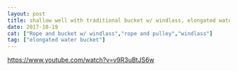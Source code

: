 ```yaml
---
layout: post
title: shallow well with traditional bucket w/ windlass, elongated water carrier
date: 2017-10-19
cat: ["Rope and bucket w/ windlass","rope and pulley","windlass"]
tag: ["elongated water bucket"]
---
```


https://www.youtube.com/watch?v=v9R3uBtJS6w